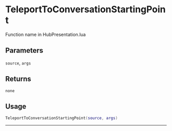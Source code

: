 # TeleportToConversationStartingPoint
Function name in HubPresentation.lua
## Parameters
`source`, `args`
## Returns
`none`
## Usage
```lua
TeleportToConversationStartingPoint(source, args)
```
---
